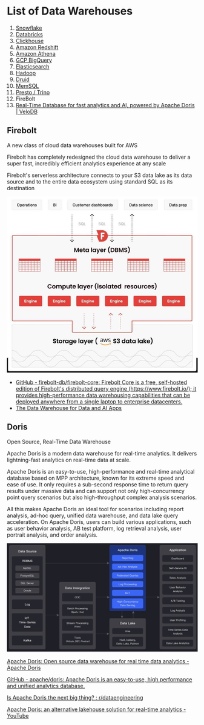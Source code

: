 # List of Data Warehouses

1. [Snowflake](data-warehouses/snowflake/readme.md)
2. [Databricks](data-warehouses/databricks/readme.md)
3. [Clickhouse](data-warehouses/clickhouse/readme.md)
4. [Amazon Redshift](databases-sql/aws-redshift/readme.md)
5. [Amazon Athena](cloud/aws/analytics/amazon-athena.md)
6. [GCP BigQuery](data-warehouses/bigquery/readme.md)
7. [Elasticsearch](technologies/elasticsearch/readme.md)
8. [Hadoop](technologies/apache-hadoop/readme.md)
9. [Druid](databases-nosql/druid/readme.md)
10. [MemSQL](databases-sql/memsql/readme.md)
11. [Presto / Trino](technologies/others/presto.md)
12. FireBolt
13. [Real-Time Database for fast analytics and AI, powered by Apache Doris \| VeloDB](https://www.velodb.io/)

## Firebolt

A new class of cloud data warehouses built for AWS

Firebolt has completely redesigned the cloud data warehouse to deliver a super fast, incredibly efficient analytics experience at any scale

Firebolt's serverless architecture connects to your S3 data lake as its data source and to the entire data ecosystem using standard SQL as its destination

![image](../media/Data-Warehousing_Databases-image1.jpg)

- [GitHub - firebolt-db/firebolt-core: Firebolt Core is a free, self-hosted edition of Firebolt's distributed query engine (https://www.firebolt.io/); it provides high-performance data warehousing capabilities that can be deployed anywhere from a single laptop to enterprise datacenters.](https://github.com/firebolt-db/firebolt-core)
- [The Data Warehouse for Data and AI Apps](https://www.firebolt.io/)

## Doris

Open Source, Real-Time Data Warehouse

Apache Doris is a modern data warehouse for real-time analytics. It delivers lightning-fast analytics on real-time data at scale.

Apache Doris is an easy-to-use, high-performance and real-time analytical database based on MPP architecture, known for its extreme speed and ease of use. It only requires a sub-second response time to return query results under massive data and can support not only high-concurrency point query scenarios but also high-throughput complex analysis scenarios.

All this makes Apache Doris an ideal tool for scenarios including report analysis, ad-hoc query, unified data warehouse, and data lake query acceleration. On Apache Doris, users can build various applications, such as user behavior analysis, AB test platform, log retrieval analysis, user portrait analysis, and order analysis.

![Apache Doris](../media/Screenshot%202025-09-21%20at%205.22.07%20PM.jpg)

[Apache Doris: Open source data warehouse for real time data analytics - Apache Doris](https://doris.apache.org/)

[GitHub - apache/doris: Apache Doris is an easy-to-use, high performance and unified analytics database.](https://github.com/apache/doris)

[Is Apache Doris the next big thing? : r/dataengineering](https://www.reddit.com/r/dataengineering/comments/141eswm/is_apache_doris_the_next_big_thing/)

[Apache Doris: an alternative lakehouse solution for real-time analytics - YouTube](https://www.youtube.com/watch?v=QKtZfg5OA8g)

